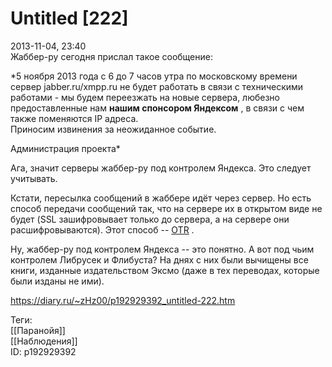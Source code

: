 Untitled [222]
===============

   
 2013-11-04, 23:40   
  Жаббер-ру сегодня прислал такое сообщение:   
   
  *5 ноября 2013 года с 6 до 7 часов утра по московскому времени сервер jabber.ru/xmpp.ru не будет работать в связи с техническими работами - мы будем переезжать на новые сервера, любезно предоставленные нам  **нашим спонсором Яндексом**  , в связи с чем также поменяются IP адреса.   
 Приносим извинения за неожиданное событие.   
   
 Администрация проекта*    
   
 Ага, значит серверы жаббер-ру под контролем Яндекса. Это следует учитывать.   
   
 Кстати, пересылка сообщений в жаббере идёт через сервер. Но есть способ передачи сообщений так, что на сервере их в открытом виде не будет (SSL зашифровывает только до сервера, а на сервере они расшифровываются). Этот способ --  [OTR](https://ru.wikipedia.org/wiki/Off-the-Record_Messaging)  .   
   
 Ну, жаббер-ру под контролем Яндекса -- это понятно. А вот под чьим контролем Либрусек и Флибуста? На днях с них были вычищены все книги, изданные издательством Эксмо (даже в тех переводах, которые были изданы не ими).   
    
 <https://diary.ru/~zHz00/p192929392_untitled-222.htm>   
   
 Теги:   
 [[Паранойя]]   
 [[Наблюдения]]   
 ID: p192929392